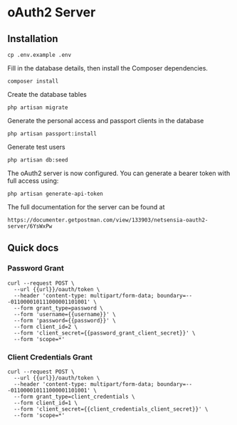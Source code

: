 # oAuth2 Server

## Installation

	cp .env.example .env
	
Fill in the database details, then install the Composer dependencies.

	composer install

Create the database tables

	php artisan migrate
	
Generate the personal access and passport clients in the database

	php artisan passport:install
	
Generate test users

	php artisan db:seed
	
The oAuth2 server is now configured. You can generate a bearer token with full access using:

	php artisan generate-api-token
	
The full documentation for the server can be found at 

    https://documenter.getpostman.com/view/133903/netsensia-oauth2-server/6YsWxPw
    
## Quick docs

### Password Grant

    curl --request POST \
      --url {{url}}/oauth/token \
      --header 'content-type: multipart/form-data; boundary=---011000010111000001101001' \
      --form grant_type=password \
      --form 'username={{username}}' \
      --form 'password={{password}}' \
      --form client_id=2 \
      --form 'client_secret={{password_grant_client_secret}}' \
      --form 'scope=*'

### Client Credentials Grant

    curl --request POST \
      --url {{url}}/oauth/token \
      --header 'content-type: multipart/form-data; boundary=---011000010111000001101001' \
      --form grant_type=client_credentials \
      --form client_id=1 \
      --form 'client_secret={{client_credentials_client_secret}}' \
      --form 'scope=*'